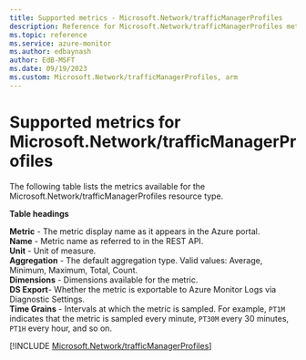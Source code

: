 ```yaml
---
title: Supported metrics - Microsoft.Network/trafficManagerProfiles
description: Reference for Microsoft.Network/trafficManagerProfiles metrics in Azure Monitor.
ms.topic: reference
ms.service: azure-monitor
ms.author: edbaynash
author: EdB-MSFT
ms.date: 09/19/2023
ms.custom: Microsoft.Network/trafficManagerProfiles, arm
---
```





# Supported metrics for Microsoft.Network/trafficManagerProfiles


The following table lists the metrics available for the Microsoft.Network/trafficManagerProfiles resource type.

  
    
**Table headings**
  
**Metric** - The metric display name as it appears in the Azure portal.  
**Name** - Metric name as referred to in the REST API.  
**Unit** - Unit of measure.  
**Aggregation** - The default aggregation type. Valid values: Average, Minimum, Maximum, Total, Count.  
**Dimensions** - Dimensions available for the metric.  
**DS Export**- Whether the metric is exportable to Azure Monitor Logs via Diagnostic Settings.  
**Time Grains** - Intervals at which the metric is sampled. For example, `PT1M` indicates that the metric is sampled every minute, `PT30M` every 30 minutes, `PT1H` every hour, and so on.  

  

  
  
[!INCLUDE [Microsoft.Network/trafficManagerProfiles](./includes/Microsoft-Network-trafficManagerProfiles-metrics-include.md)]
      
